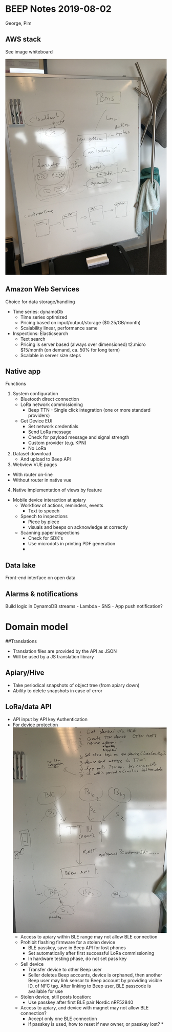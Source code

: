 # BEEP Notes 2019-08-02

George, Pim

## AWS stack

See image whiteboard

![mom-2019-08-02-aws](./mom-2019-08-02-aws.jpg)

## Amazon Web Services

Choice for data storage/handling

* Time series: dynamoDb
  * Time series optimized
  * Pricing based on input/output/storage ($0.25/GB/month)
  * Scalability linear, performance same
* Inspections: Elasticsearch
  * Text search
  * Pricing is server based (always over dimensioned) t2.micro $15/month (on demand, ca. 50% for long term)
  * Scalable in server size steps

## Native app

Functions

1. System configuration
	* Bluetooth direct connection
	* LoRa network commissioning
	  * Beep TTN - Single click integration (one or more standard providers)
    * Get Device EUI
	    * Set network credentials
	    * Send LoRa message
	    * Check for payload message and signal strength 
	  * Custom provider (e.g. KPN)
	  * No LoRa
2. Dataset download
   * And upload to Beep API
3. Webview VUE pages
  * With router on-line
  * Without router in native vue
4. Native implementation of views by feature
  * Mobile device interaction at apiary
    * Workflow of actions, reminders, events
      * Text to speech
    * Speech to inspections
      * Piece by piece
      * visuals and beeps on acknowledge at correctly 
    * Scanning paper inspections
      * Check for SDK's 
      * Use microdots in printing PDF generation
      * 

## Data lake

Front-end interface on open data

## Alarms & notifications

Build logic in DynamoDB streams - Lambda - SNS - App push notification?

# Domain model

##Translations

* Translation files are provided by the API as JSON
* Will be used by a JS translation library

## Apiary/Hive

* Take periodical snapshots of object tree (from apiary down)
* Ability to delete snapshots in case of error

## LoRa/data API

* API input by API key Authentication
* For device protection![mom-2019-08-06-device-protection](mom-2019-08-06-device-protection.jpeg)
  * Access to apiary within BLE range may not allow BLE connection
  * Prohibit flashing firmware for a stolen device
    * BLE passkey, save in Beep API for lost phones
    * Set automatically after first successful LoRa commissioning
    * In hardware testing phase, do not set pass key
  * Sell device
    * Transfer device to other Beep user
    * Seller deletes Beep accounts, device is orphaned, then another Beep user may link sensor to Beep account by providing visible ID, of NFC tag. After linking to Beep user, BLE passcode is available for use
  * Stolen device, still posts location:
    * Use passkey after first BLE pair Nordic nRF52840
  * Access to apiary, and device with magnet may not allow BLE connection?
    * Accept only one BLE connection
    * If passkey is used, how to reset if new owner, or passkey lost?
      * 





